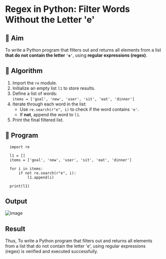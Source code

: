 # Regex in Python: Filter Words Without the Letter 'e'

## 🎯 Aim
To write a Python program that filters out and returns all elements from a list **that do not contain the letter `'e'`**, using **regular expressions (regex)**.

## 🧠 Algorithm
1. Import the `re` module.
2. Initialize an empty list `l1` to store results.
3. Define a list of words:  
   `items = ['goal', 'new', 'user', 'sit', 'eat', 'dinner']`
4. Iterate through each word in the list:
   - Use `re.search(r"e", i)` to check if the word contains `'e'`.
   - If **not**, append the word to `l1`.
5. Print the final filtered list.

## 🧾 Program
      import re
      
      l1 = []
      items = ['goal', 'new', 'user', 'sit', 'eat', 'dinner']
      
      for i in items:
          if not re.search(r"e", i):
              l1.append(i)
      
      print(l1)

## Output
![image](https://github.com/user-attachments/assets/5d2b9d82-050a-4d38-9c89-a4ae62294b52)

## Result
Thus, To write a Python program that filters out and returns all elements from a list that do not contain the letter 'e', using regular expressions (regex) is verified and executed successfully.
